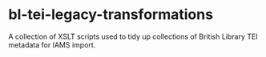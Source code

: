 # bl-tei-legacy-transformations

A collection of XSLT scripts used to tidy up collections of British Library TEI metadata for IAMS import.